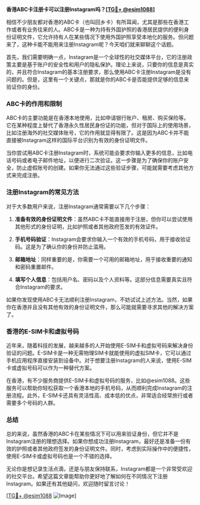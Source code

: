 **香港ABC卡注册卡可以注册Instagram吗？[[TG💪+ @esim1088](https://t.me/s/esim1088)]**

相信不少朋友都对香港的ABC卡（也叫回乡卡）有所耳闻，尤其是那些在香港工作或者有业务往来的人。ABC卡是一种为持有外国护照的香港居民提供的便利身份证明文件，它允许持有人在某些情况下使用外国护照享受本地化的服务。但问题来了，这种卡能不能用来注册Instagram呢？今天咱们就来聊聊这个话题。

首先，我们需要明确一点，Instagram是一个全球性的社交媒体平台，它的注册政策主要是基于账户的安全性和用户的隐私保护。理论上来说，只要你的信息是真实的，并且符合Instagram的基本注册要求，那么使用ABC卡注册Instagram是没有问题的。但是，这里有一个关键点，那就是你的ABC卡是否能提供足够的信息来验证你的身份。

### ABC卡的作用和限制

ABC卡的主要功能是在香港本地使用，比如申请银行账户、租房、购买保险等。它在某种程度上替代了香港永久性居民身份证的功能，但对于国际上的使用场景，比如注册海外的社交媒体账号，它的作用就显得有限了。这是因为ABC卡并不能直接被Instagram这样的国际平台识别为有效的身份证明文件。

当你尝试用ABC卡注册Instagram时，系统可能会要求你输入更多的信息，比如电话号码或者电子邮件地址，以便进行二次验证。这一步骤是为了确保你的账户安全，防止虚假账号的创建。如果你无法通过这些验证步骤，可能就需要考虑其他方式来完成注册。

### 注册Instagram的常见方法

对于大多数用户来说，注册Instagram通常需要以下几个步骤：

1. **准备有效的身份证明文件**：虽然ABC卡不能直接用于注册，但你可以尝试使用其他形式的身份证明，比如护照或者其他政府签发的有效证件。
   
2. **手机号码验证**：Instagram会要求你输入一个有效的手机号码，用于接收验证码。这是为了确认你的身份并防止滥用。
   
3. **邮箱地址**：同样重要的是，你需要一个可用的邮箱地址，用于接收重要的通知和密码重置邮件。

4. **填写个人信息**：包括用户名、密码以及个人资料等。这部分信息需要真实且符合Instagram的要求。

如果你发现使用ABC卡无法顺利注册Instagram，不妨试试上述方法。当然，如果你在香港并且没有其他有效的身份证明文件，那么可能就需要寻求其他的解决方案了。

### 香港的E-SIM卡和虚拟号码

近年来，随着科技的发展，越来越多的人开始使用E-SIM卡和虚拟号码来解决身份验证的问题。E-SIM卡是一种无需物理SIM卡就能使用的虚拟SIM卡，它可以通过手机应用程序直接安装到设备中。对于想要注册Instagram的人来说，使用E-SIM卡或虚拟号码可以作为一种替代方案。

在香港，有不少服务商提供E-SIM卡和虚拟号码的服务，比如@esim1088。这些服务可以帮助你轻松获取一个香港本地的手机号码，从而顺利完成Instagram的注册流程。此外，E-SIM卡还具有灵活性高、成本低的优点，非常适合经常旅行或者需要多个号码的人群。

### 总结

总的来说，虽然香港的ABC卡在某些情况下可以用来验证身份，但它并不是Instagram注册的理想选择。如果你想成功注册Instagram，最好还是准备一份有效的护照或者其他政府签发的身份证明文件。同时，考虑到实际操作中的便捷性，使用E-SIM卡或虚拟号码也是一个不错的选择。

无论你是想记录生活点滴，还是与朋友保持联系，Instagram都是一个非常受欢迎的社交平台。希望这篇文章能帮助你更好地了解如何在不同情况下注册Instagram。如果还有其他疑问，欢迎随时留言讨论！

[[TG💪+ @esim1088](https://t.me/s/esim1088) ![Image](https://i.postimg.cc/4NQfJmqS/Snipaste-2025-05-13-00-14-12.png)]